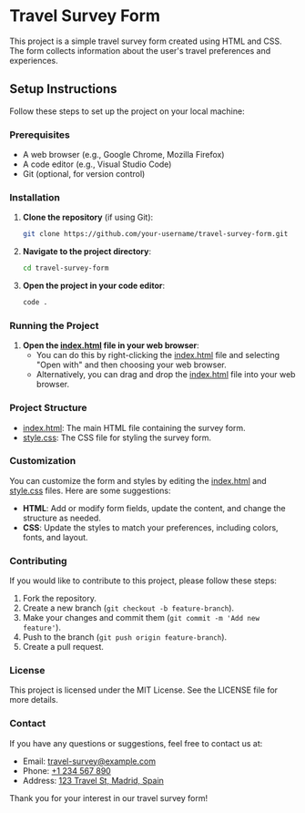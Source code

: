 # Travel Survey Form

This project is a simple travel survey form created using HTML and CSS. The form collects information about the user's travel preferences and experiences.

## Setup Instructions

Follow these steps to set up the project on your local machine:

### Prerequisites

- A web browser (e.g., Google Chrome, Mozilla Firefox)
- A code editor (e.g., Visual Studio Code)
- Git (optional, for version control)

### Installation

1. **Clone the repository** (if using Git):
    ```sh
    git clone https://github.com/your-username/travel-survey-form.git
    ```

2. **Navigate to the project directory**:
    ```sh
    cd travel-survey-form
    ```

3. **Open the project in your code editor**:
    ```sh
    code .
    ```

### Running the Project

1. **Open the [index.html](http://_vscodecontentref_/1) file in your web browser**:
    - You can do this by right-clicking the [index.html](http://_vscodecontentref_/2) file and selecting "Open with" and then choosing your web browser.
    - Alternatively, you can drag and drop the [index.html](http://_vscodecontentref_/3) file into your web browser.

### Project Structure

- [index.html](http://_vscodecontentref_/4): The main HTML file containing the survey form.
- [style.css](http://_vscodecontentref_/5): The CSS file for styling the survey form.

### Customization

You can customize the form and styles by editing the [index.html](http://_vscodecontentref_/6) and [style.css](http://_vscodecontentref_/7) files. Here are some suggestions:

- **HTML**: Add or modify form fields, update the content, and change the structure as needed.
- **CSS**: Update the styles to match your preferences, including colors, fonts, and layout.

### Contributing

If you would like to contribute to this project, please follow these steps:

1. Fork the repository.
2. Create a new branch (`git checkout -b feature-branch`).
3. Make your changes and commit them (`git commit -m 'Add new feature'`).
4. Push to the branch (`git push origin feature-branch`).
5. Create a pull request.

### License

This project is licensed under the MIT License. See the LICENSE file for more details.

### Contact

If you have any questions or suggestions, feel free to contact us at:
- Email: [travel-survey@example.com](mailto:travel-survey@example.com)
- Phone: [+1 234 567 890](tel:+1234567890)
- Address: [123 Travel St, Madrid, Spain](https://www.google.com/maps/search/?api=1&query=123+Travel+St,+Madrid,+Spain)

Thank you for your interest in our travel survey form!